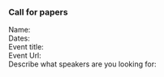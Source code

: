 ### Call for papers   

Name:  
Dates:  
Event title:  
Event Url:  
Describe what speakers are you looking for:  


